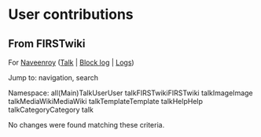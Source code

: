 # User contributions

## From FIRSTwiki

For [Naveenroy](/index.php?title=User:Naveenroy&action=edit "User:Naveenroy") ([Talk](/index.php?title=User_talk:Naveenroy&action=edit "User talk:Naveenroy") | [Block log](/index.php?title=Special:Log&type=block&page=User:Naveenroy "Special:Log") | [Logs](/index.php?title=Special:Log&user=Naveenroy "Special:Log"))

Jump to: navigation, search

Namespace: all(Main)TalkUserUser talkFIRSTwikiFIRSTwiki talkImageImage talkMediaWikiMediaWiki talkTemplateTemplate talkHelpHelp talkCategoryCategory talk

No changes were found matching these criteria.
